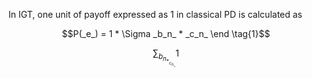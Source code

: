 In IGT, one unit of payoff expressed as 1 in classical PD is calculated as  

$$P(_e_) = 1 * \Sigma _b_n_ * _c_n_ \end \tag{1}$$


$$\sum _b_n_ * _c_n_ = 1 \tag{1}$$
